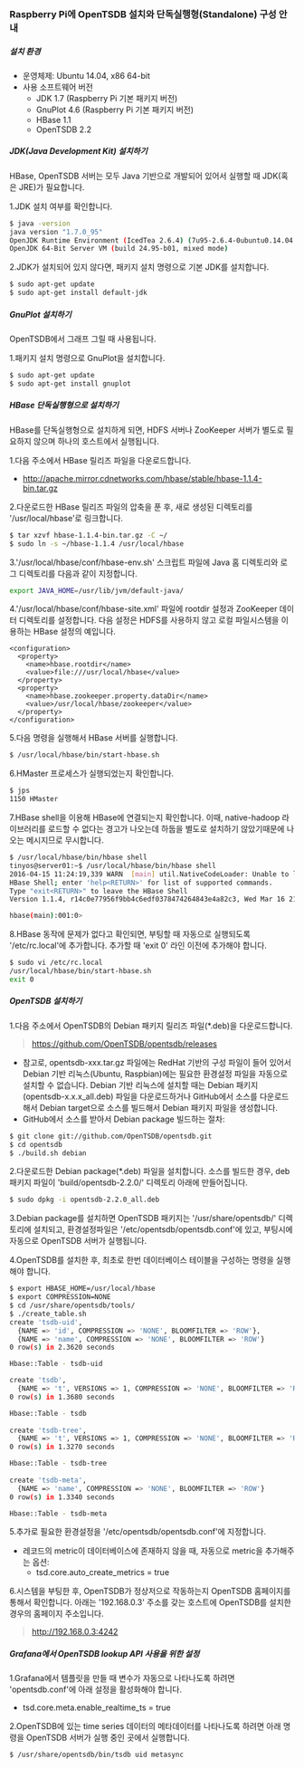 ### Raspberry Pi에 OpenTSDB 설치와 단독실행형(Standalone) 구성 안내

##### 설치 환경
* 운영체제: Ubuntu 14.04, x86 64-bit
* 사용 소프트웨어 버전
  - JDK 1.7 (Raspberry Pi 기본 패키지 버전)
  - GnuPlot 4.6 (Raspberry Pi 기본 패키지 버전)
  - HBase 1.1
  - OpenTSDB 2.2

##### JDK(Java Development Kit) 설치하기
HBase, OpenTSDB 서버는 모두 Java 기반으로 개발되어 있어서 실행할 때 JDK(혹은 JRE)가 필요합니다.

1.JDK 설치 여부를 확인합니다.
```sh
$ java -version
java version "1.7.0_95"
OpenJDK Runtime Environment (IcedTea 2.6.4) (7u95-2.6.4-0ubuntu0.14.04.2)
OpenJDK 64-Bit Server VM (build 24.95-b01, mixed mode)
```

2.JDK가 설치되어 있지 않다면, 패키지 설치 명령으로 기본 JDK를 설치합니다.
```sh
$ sudo apt-get update
$ sudo apt-get install default-jdk
```

##### GnuPlot 설치하기
OpenTSDB에서 그래프 그릴 때 사용됩니다.

1.패키지 설치 명령으로 GnuPlot을 설치합니다.
```sh
$ sudo apt-get update 
$ sudo apt-get install gnuplot 
```

##### HBase 단독실행형으로 설치하기
HBase를 단독실행형으로 설치하게 되면, HDFS 서버나 ZooKeeper 서버가 별도로 필요하지 않으며 하나의 호스트에서 실행됩니다.

1.다음 주소에서 HBase 릴리즈 파일을 다운로드합니다.
  - http://apache.mirror.cdnetworks.com/hbase/stable/hbase-1.1.4-bin.tar.gz

2.다운로드한 HBase 릴리즈 파일의 압축을 푼 후, 새로 생성된 디렉토리를 '/usr/local/hbase'로 링크합니다.
```sh
$ tar xzvf hbase-1.1.4-bin.tar.gz -C ~/
$ sudo ln -s ~/hbase-1.1.4 /usr/local/hbase
```

3.'/usr/local/hbase/conf/hbase-env.sh' 스크립트 파일에 Java 홈 디렉토리와 로그 디렉토리를 다음과 같이 지정합니다.
```sh
export JAVA_HOME=/usr/lib/jvm/default-java/
```

4.'/usr/local/hbase/conf/hbase-site.xml' 파일에 rootdir 설정과 ZooKeeper 데이터 디렉토리를 설정합니다.
다음 설정은 HDFS를 사용하지 않고 로컬 파일시스템을 이용하는 HBase 설정의 예입니다.
```
<configuration> 
  <property> 
    <name>hbase.rootdir</name> 
    <value>file:///usr/local/hbase</value> 
  </property> 
  <property> 
    <name>hbase.zookeeper.property.dataDir</name> 
    <value>/usr/local/hbase/zookeeper</value> 
  </property> 
</configuration> 
```

5.다음 명령을 실행해서 HBase 서버를 실행합니다.
```sh
$ /usr/local/hbase/bin/start-hbase.sh
```

6.HMaster 프로세스가 실행되었는지 확인합니다.
```sh
$ jps
1150 HMaster
```

7.HBase shell을 이용해 HBase에 연결되는지 확인합니다. 이때, native-hadoop 라이브러리를 로드할 수 없다는 경고가 나오는데 하둡을 별도로 설치하기 않았기때문에 나오는 메시지므로 무시합니다.
```sh
$ /usr/local/hbase/bin/hbase shell
tinyos@server01:~$ /usr/local/hbase/bin/hbase shell
2016-04-15 11:24:19,339 WARN  [main] util.NativeCodeLoader: Unable to load native-hadoop library for your platform... using builtin-java classes where applicable
HBase Shell; enter 'help<RETURN>' for list of supported commands.
Type "exit<RETURN>" to leave the HBase Shell
Version 1.1.4, r14c0e77956f9bb4c6edf0378474264843e4a82c3, Wed Mar 16 21:18:26 PDT 2016

hbase(main):001:0> 
```

8.HBase 동작에 문제가 없다고 확인되면, 부팅할 때 자동으로 실행되도록 '/etc/rc.local'에 추가합니다. 추가할 때 'exit 0' 라인 이전에 추가해야 합니다.
```sh
$ sudo vi /etc/rc.local
/usr/local/hbase/bin/start-hbase.sh
exit 0
```

##### OpenTSDB 설치하기

1.다음 주소에서 OpenTSDB의 Debian 패키지 릴리즈 파일(*.deb)을 다운로드합니다.
  > https://github.com/OpenTSDB/opentsdb/releases

  - 참고로, opentsdb-xxx.tar.gz 파일에는 RedHat 기반의 구성 파일이 들어 있어서 Debian 기반 리눅스(Ubuntu, Raspbian)에는 필요한 환경설정 파일을 자동으로 설치할 수 없습니다. Debian 기반 리눅스에 설치할 때는 Debian 패키지(opentsdb-x.x.x_all.deb) 파일을 다운로드하거나 GitHub에서 소스를 다운로드해서 Debian target으로 소스를 빌드해서 Debian 패키지 파일을 생성합니다.
  - GitHub에서 소스를 받아서 Debian package 빌드하는 절차:
```sh
$ git clone git://github.com/OpenTSDB/opentsdb.git 
$ cd opentsdb 
$ ./build.sh debian 
```

2.다운로드한 Debian package(*.deb) 파일을 설치합니다. 소스를 빌드한 경우, deb 패키지 파일이 'build/opentsdb-2.2.0/' 디렉토리 아래에 만들어집니다.
```sh
$ sudo dpkg -i opentsdb-2.2.0_all.deb
```

3.Debian package를 설치하면 OpenTSDB 패키지는 '/usr/share/opentsdb/' 디렉토리에 설치되고, 환경설정파일은 '/etc/opentsdb/opentsdb.conf'에 있고, 부팅시에 자동으로 OpenTSDB 서버가 실행됩니다.

4.OpenTSDB를 설치한 후, 최초로 한번 데이터베이스 테이블을 구성하는 명령을 실행해야 합니다.
```sh
$ export HBASE_HOME=/usr/local/hbase 
$ export COMPRESSION=NONE 
$ cd /usr/share/opentsdb/tools/
$ ./create_table.sh
create 'tsdb-uid',
  {NAME => 'id', COMPRESSION => 'NONE', BLOOMFILTER => 'ROW'},
  {NAME => 'name', COMPRESSION => 'NONE', BLOOMFILTER => 'ROW'}
0 row(s) in 2.3620 seconds

Hbase::Table - tsdb-uid

create 'tsdb',
  {NAME => 't', VERSIONS => 1, COMPRESSION => 'NONE', BLOOMFILTER => 'ROW'}
0 row(s) in 1.3680 seconds

Hbase::Table - tsdb
  
create 'tsdb-tree',
  {NAME => 't', VERSIONS => 1, COMPRESSION => 'NONE', BLOOMFILTER => 'ROW'}
0 row(s) in 1.3270 seconds

Hbase::Table - tsdb-tree
  
create 'tsdb-meta',
  {NAME => 'name', COMPRESSION => 'NONE', BLOOMFILTER => 'ROW'}
0 row(s) in 1.3340 seconds

Hbase::Table - tsdb-meta
```

5.추가로 필요한 환경설정을 '/etc/opentsdb/opentsdb.conf'에 지정합니다. 
  - 레코드의 metric이 데이터베이스에 존재하지 않을 때, 자동으로 metric을 추가해주는 옵션:
    - tsd.core.auto_create_metrics = true

6.시스템을 부팅한 후, OpenTSDB가 정상저으로 작동하는지 OpenTSDB 홈페이지를 통해서 확인합니다. 아래는 '192.168.0.3' 주소를 갖는 호스트에 OpenTSDB를 설치한 경우의 홈페이지 주소입니다.
  > http://192.168.0.3:4242

##### Grafana에서 OpenTSDB lookup API 사용을 위한 설정

1.Grafana에서 템플릿을 만들 때 변수가 자동으로 나타나도록 하려면 'opentsdb.conf'에 아래 설정을 활성화해야 합니다.
  - tsd.core.meta.enable_realtime_ts = true

2.OpenTSDB에 있는 time series 데이터의 메타데이터를 나타나도록 하려면 아래 명령을 OpenTSDB 서버가 실행 중인 곳에서 실행합니다.
```sh
$ /usr/share/opentsdb/bin/tsdb uid metasync
```
